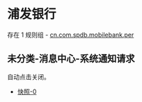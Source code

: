 # 浦发银行

存在 1 规则组 - [cn.com.spdb.mobilebank.per](/src/apps/cn.com.spdb.mobilebank.per.ts)

## 未分类-消息中心-系统通知请求

自动点击关闭。

- [快照-0](https://i.gkd.li/i/13458535)
